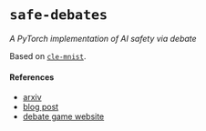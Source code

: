`safe-debates`
=====
_A PyTorch implementation of AI safety via debate_

Based on [`cle-mnist`](https://github/com/jvmancuso/cle-mnist/).

#### References
- [arxiv](https://arxiv.org/abs/1805.00899)
- [blog post](https://blog.openai.com/debate/)
- [debate game website](https://debate-game.openai.com/)